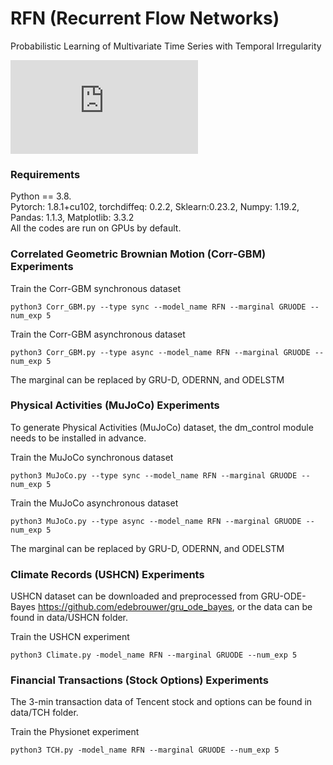 # RFN (Recurrent Flow Networks)
Probabilistic Learning of Multivariate Time Series with Temporal Irregularity

![Image text](https://raw.github.com/lyjsilence/repositpry/main/RFN/img/TCH_pred.pdf)

### Requirements
Python == 3.8.   
Pytorch: 1.8.1+cu102, torchdiffeq: 0.2.2, Sklearn:0.23.2, Numpy: 1.19.2, Pandas: 1.1.3, Matplotlib: 3.3.2   
All the codes are run on GPUs by default. 

### Correlated Geometric Brownian Motion (Corr-GBM) Experiments

Train the Corr-GBM synchronous dataset
```
python3 Corr_GBM.py --type sync --model_name RFN --marginal GRUODE --num_exp 5 
```

Train the Corr-GBM asynchronous dataset
```
python3 Corr_GBM.py --type async --model_name RFN --marginal GRUODE --num_exp 5 
```
The marginal can be replaced by GRU-D, ODERNN, and ODELSTM


### Physical Activities (MuJoCo) Experiments

To generate Physical Activities (MuJoCo) dataset, the dm_control module needs to be installed in advance.


Train the MuJoCo synchronous dataset
```
python3 MuJoCo.py --type sync --model_name RFN --marginal GRUODE --num_exp 5 
```

Train the MuJoCo asynchronous dataset
```
python3 MuJoCo.py --type async --model_name RFN --marginal GRUODE --num_exp 5 
```
The marginal can be replaced by GRU-D, ODERNN, and ODELSTM


### Climate Records (USHCN) Experiments
USHCN dataset can be downloaded and preprocessed from GRU-ODE-Bayes
https://github.com/edebrouwer/gru_ode_bayes, or the data can be found in data/USHCN folder.


Train the USHCN experiment
```
python3 Climate.py -model_name RFN --marginal GRUODE --num_exp 5 
```

### Financial Transactions (Stock Options) Experiments
The 3-min transaction data of Tencent stock and options can be found in data/TCH folder.

Train the Physionet experiment
```
python3 TCH.py -model_name RFN --marginal GRUODE --num_exp 5 
```

